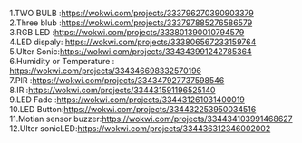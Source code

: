 1.TWO BULB   :https://wokwi.com/projects/333796270390903379<br>
2.Three blub :https://wokwi.com/projects/333797885276586579<br>
3.RGB LED    :https://wokwi.com/projects/333801390010794579 <br>
4.LED dispaly: https://wokwi.com/projects/333806567233159764<br>
5.Ulter Sonic:https://wokwi.com/projects/334343991242785364<br>
6.Humidity or Temperature : https://wokwi.com/projects/334346698332570196<br>
7.PIR        :https://wokwi.com/projects/334347927737598546<br>
8.IR         :https://wokwi.com/projects/334431591196525140<br>
9.LED Fade   :https://wokwi.com/projects/334431261031400019<br>
10.LED Button:https://wokwi.com/projects/334432253950034516<br>
11.Motian sensor buzzer:https://wokwi.com/projects/334434103991468627<br>
12.Ulter sonicLED:https://wokwi.com/projects/334436312346002002<br>
